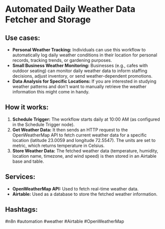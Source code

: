 # Automated Daily Weather Data Fetcher and Storage

## Use cases:

- **Personal Weather Tracking:** Individuals can use this workflow to automatically log daily weather conditions in their location for personal records, tracking trends, or gardening purposes.
- **Small Business Weather Monitoring:** Businesses (e.g., cafes with outdoor seating) can monitor daily weather data to inform staffing decisions, adjust inventory, or send weather-dependent promotions.
- **Data Analysis for Specific Locations:** If you are interested in studying weather patterns and don't want to manually retrieve the weather information this might come in handy.

## How it works:

1.  **Schedule Trigger:** The workflow starts daily at 10:00 AM (as configured in the Schedule Trigger node).
2.  **Get Weather Data:** It then sends an HTTP request to the OpenWeatherMap API to fetch current weather data for a specific location (latitude 23.0059 and longitude 72.5547). The units are set to metric, which returns temperature in Celsius.
3.  **Store Weather Data:** The fetched weather data (temperature, humidity, location name, timezone, and wind speed) is then stored in an Airtable base and table.

## Services:

-   **OpenWeatherMap API:** Used to fetch real-time weather data.
-   **Airtable:** Used as a database to store the fetched weather information.

## Hashtags:

#n8n #automation #weather #Airtable #OpenWeatherMap
